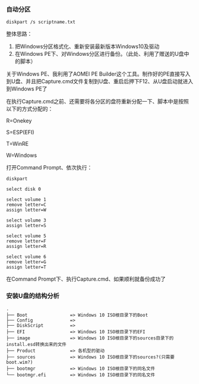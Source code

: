 ### 自动分区

```
diskpart /s scriptname.txt
```



整体思路：

1. 把Windows分区格式化、重新安装最新版本Windows10及驱动
2. 在Windows PE下、对Windows分区进行备份。（此处、利用了赠送的U盘中的脚本）



关于Windows PE、我利用了AOMEI PE Builder这个工具。制作好的PE直接写入到U盘、并且把Capture.cmd文件复制到U盘、重启后押下F12、从U盘启动就进入到Windows PE了



在执行Capture.cmd之前、还需要将各分区的盘符重新分配一下、脚本中是按照以下的方式分配的：

R=Onekey

S=ESP(EFI)

T=WinRE

W=Windows



打开Command Prompt、依次执行：

```
diskpart

select disk 0

select volume 1
remove letter=C
assign letter=W

select volume 3
assign letter=S

select volume 5
remove letter=F
assign letter=R

select volume 6
remove letter=G
assign letter=T
```

在Command Prompt下、执行Capture.cmd、如果顺利就备份成功了

### 安装U盘的结构分析
```
.
├── Boot                => Windows 10 ISO根目录下的Boot
├── Config              => 
├── DiskScript          =>
├── EFI                 => Windows 10 ISO根目录下的EFI
├── image               => Windows 10 ISO根目录下的sources目录下的install.esd转换出来的文件
├── Product             => 各机型的驱动
├── sources             => Windows 10 ISO根目录下的sources?(只需要boot.wim?)
├── bootmgr             => Windows 10 ISO根目录下的同名文件
└── bootmgr.efi         => Windows 10 ISO根目录下的同名文件
```

